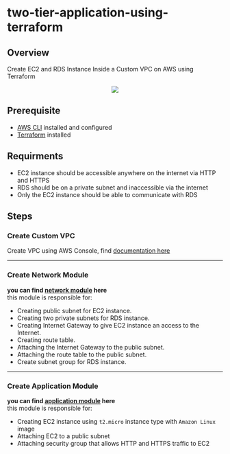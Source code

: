 # two-tier-application-using-terraform
## Overview
Create EC2 and RDS Instance Inside a Custom VPC on AWS using Terraform
<div align="center">
<img src="https://user-images.githubusercontent.com/47721226/222971471-8fee3398-2897-4dc3-a86e-edb92795507e.png">
</div>

## Prerequisite
* [AWS CLI](https://docs.aws.amazon.com/cli/latest/userguide/getting-started-install.html) installed and configured
* [Terraform](https://developer.hashicorp.com/terraform/downloads) installed

## Requirments
* EC2 instance should be accessible anywhere on the internet via HTTP and HTTPS
* RDS should be on a private subnet and inaccessible via the internet
* Only the EC2 instance should be able to communicate with RDS

## Steps
### Create Custom VPC
Create VPC using AWS Console, find [documentation here](https://docs.aws.amazon.com/vpc/latest/userguide/working-with-vpcs.html#create-vpc-vpc-only)

---

### Create Network Module
**you can find [network module](https://github.com/MariamGad/terraform-network-module) here**\
this module is responsible for:
* Creating public subnet for EC2 instance.
* Creating two private subnets for RDS instance.
* Creating Internet Gateway to give EC2 instance an access to the Internet.
* Creating route table.
* Attaching the Internet Gateway to the public subnet.
* Attaching the route table to the public subnet.
* Create subnet group for RDS instance.
---

### Create Application Module 
**you can find [application module](https://github.com/MariamGad/terraform-application-module) here**\
this module is responsible for:
* Creating EC2 instance using `t2.micro` instance type with `Amazon Linux` image
* Attaching EC2 to a public subnet 
* Attaching security group that allows HTTP and HTTPS traffic to EC2 

